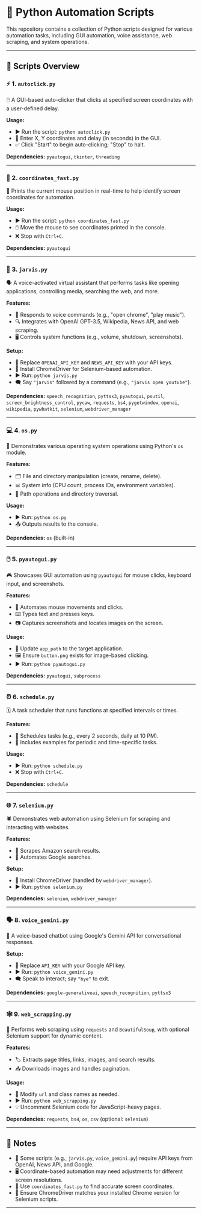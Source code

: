 # 🐍 Python Automation Scripts

This repository contains a collection of Python scripts designed for various automation tasks, including GUI automation, voice assistance, web scraping, and system operations.

---

## 📜 Scripts Overview

### ⚡ 1. `autoclick.py`
🖱️ A GUI-based auto-clicker that clicks at specified screen coordinates with a user-defined delay.

**Usage:**
- ▶️ Run the script: `python autoclick.py`
- 🎯 Enter X, Y coordinates and delay (in seconds) in the GUI.
- ✅ Click "Start" to begin auto-clicking; "Stop" to halt.

**Dependencies:** `pyautogui`, `tkinter`, `threading`

---

### 📍 2. `coordinates_fast.py`
📌 Prints the current mouse position in real-time to help identify screen coordinates for automation.

**Usage:**
- ▶️ Run the script: `python coordinates_fast.py`
- 🖱️ Move the mouse to see coordinates printed in the console.
- ❌ Stop with `Ctrl+C`.

**Dependencies:** `pyautogui`

---

### 🤖 3. `jarvis.py`
🗣️ A voice-activated virtual assistant that performs tasks like opening applications, controlling media, searching the web, and more.

**Features:**
- 🎤 Responds to voice commands (e.g., "open chrome", "play music").
- 🔍 Integrates with OpenAI GPT-3.5, Wikipedia, News API, and web scraping.
- 🖥️ Controls system functions (e.g., volume, shutdown, screenshots).

**Setup:**
- 🔑 Replace `OPENAI_API_KEY` and `NEWS_API_KEY` with your API keys.
- 🧩 Install ChromeDriver for Selenium-based automation.
- ▶️ Run: `python jarvis.py`
- 🗨️ Say `"jarvis"` followed by a command (e.g., `"jarvis open youtube"`).

**Dependencies:** `speech_recognition`, `pyttsx3`, `pyautogui`, `psutil`, `screen_brightness_control`, `pycaw`, `requests`, `bs4`, `pygetwindow`, `openai`, `wikipedia`, `pywhatkit`, `selenium`, `webdriver_manager`

---

### 💻 4. `os.py`
🧰 Demonstrates various operating system operations using Python's `os` module.

**Features:**
- 🗂️ File and directory manipulation (create, rename, delete).
- 📊 System info (CPU count, process IDs, environment variables).
- 📁 Path operations and directory traversal.

**Usage:**
- ▶️ Run: `python os.py`
- 📤 Outputs results to the console.

**Dependencies:** `os` (built-in)

---

### 🖱️ 5. `pyautogui.py`
🎮 Showcases GUI automation using `pyautogui` for mouse clicks, keyboard input, and screenshots.

**Features:**
- 📌 Automates mouse movements and clicks.
- ⌨️ Types text and presses keys.
- 📷 Captures screenshots and locates images on the screen.

**Usage:**
- 📝 Update `app_path` to the target application.
- 🖼️ Ensure `button.png` exists for image-based clicking.
- ▶️ Run: `python pyautogui.py`

**Dependencies:** `pyautogui`, `subprocess`

---

### ⏰ 6. `schedule.py`
🗓️ A task scheduler that runs functions at specified intervals or times.

**Features:**
- 🔁 Schedules tasks (e.g., every 2 seconds, daily at 10 PM).
- 🧪 Includes examples for periodic and time-specific tasks.

**Usage:**
- ▶️ Run: `python schedule.py`
- ❌ Stop with `Ctrl+C`.

**Dependencies:** `schedule`

---

### 🌐 7. `selenium.py`
🕷️ Demonstrates web automation using Selenium for scraping and interacting with websites.

**Features:**
- 🛒 Scrapes Amazon search results.
- 🔎 Automates Google searches.

**Setup:**
- 🧩 Install ChromeDriver (handled by `webdriver_manager`).
- ▶️ Run: `python selenium.py`

**Dependencies:** `selenium`, `webdriver_manager`

---

### 🗣️ 8. `voice_gemini.py`
🎤 A voice-based chatbot using Google's Gemini API for conversational responses.

**Setup:**
- 🔑 Replace `API_KEY` with your Google API key.
- ▶️ Run: `python voice_gemini.py`
- 🗨️ Speak to interact; say `"bye"` to exit.

**Dependencies:** `google-generativeai`, `speech_recognition`, `pyttsx3`

---

### 🕸️ 9. `web_scrapping.py`
📄 Performs web scraping using `requests` and `BeautifulSoup`, with optional Selenium support for dynamic content.

**Features:**
- 🏷️ Extracts page titles, links, images, and search results.
- 📥 Downloads images and handles pagination.

**Usage:**
- 📝 Modify `url` and class names as needed.
- ▶️ Run: `python web_scrapping.py`
- 💡 Uncomment Selenium code for JavaScript-heavy pages.

**Dependencies:** `requests`, `bs4`, `os`, `csv` (optional: `selenium`)

---

## 📝 Notes

- 🔐 Some scripts (e.g., `jarvis.py`, `voice_gemini.py`) require API keys from OpenAI, News API, and Google.
- 🖥️ Coordinate-based automation may need adjustments for different screen resolutions.
- 🧭 Use `coordinates_fast.py` to find accurate screen coordinates.
- 🧩 Ensure ChromeDriver matches your installed Chrome version for Selenium scripts.

---
